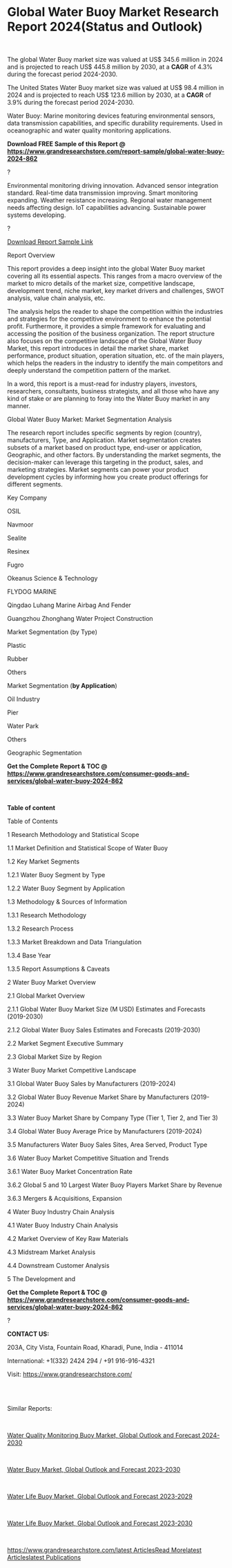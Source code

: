 <h1>Global Water Buoy Market Research Report 2024(Status and Outlook)</h1><br/><p>The global Water Buoy market size was valued at US$ 345.6 million in 2024 and is projected to reach US$ 445.8 million by 2030, at a <strong>CAGR</strong> of 4.3% during the forecast period 2024-2030.</p>
 
 
 
 <p>The United States Water Buoy market size was valued at US$ 98.4 million in 2024 and is projected to reach US$ 123.6 million by 2030, at a <strong>CAGR</strong> of 3.9% during the forecast period 2024-2030.</p>
 
 
 
 <p>Water Buoy: Marine monitoring devices featuring environmental sensors, data transmission capabilities, and specific durability requirements. Used in oceanographic and water quality monitoring applications.</p>
 
 
 
 <div><b>Download FREE Sample of this Report @ <a href="https://www.grandresearchstore.com/report-sample/global-water-buoy-2024-862">https://www.grandresearchstore.com/report-sample/global-water-buoy-2024-862</a></b></div>
 
 
 
 <p>? </p>
 
 
 
 <p>Environmental monitoring driving innovation. Advanced sensor integration standard. Real-time data transmission improving. Smart monitoring expanding. Weather resistance increasing. Regional water management needs affecting design. IoT capabilities advancing. Sustainable power systems developing.</p>
 
 
 
 <p>? </p>
 
 
 
 <p><a href="https://www.grandresearchstore.com/mr-admin/report-sample/global-water-buoy-2024-862">Download Report Sample Link</a></p>
 
 
 
 <p>Report Overview</p>
 
 
 
 <p>This report provides a deep insight into the global Water Buoy market covering all its essential aspects. This ranges from a macro overview of the market to micro details of the market size, competitive landscape, development trend, niche market, key market drivers and challenges, SWOT analysis, value chain analysis, etc.</p>
 
 
 
 <p>The analysis helps the reader to shape the competition within the industries and strategies for the competitive environment to enhance the potential profit. Furthermore, it provides a simple framework for evaluating and accessing the position of the business organization. The report structure also focuses on the competitive landscape of the Global Water Buoy Market, this report introduces in detail the market share, market performance, product situation, operation situation, etc. of the main players, which helps the readers in the industry to identify the main competitors and deeply understand the competition pattern of the market.</p>
 
 
 
 <p>In a word, this report is a must-read for industry players, investors, researchers, consultants, business strategists, and all those who have any kind of stake or are planning to foray into the Water Buoy market in any manner.</p>
 
 
 
 <p>Global Water Buoy Market: Market Segmentation Analysis</p>
 
 
 
 <p>The research report includes specific segments by region (country), manufacturers, Type, and Application. Market segmentation creates subsets of a market based on product type, end-user or application, Geographic, and other factors. By understanding the market segments, the decision-maker can leverage this targeting in the product, sales, and marketing strategies. Market segments can power your product development cycles by informing how you create product offerings for different segments.</p>
 
 
 
 <p>Key Company</p>
 
 
 
 <p>OSIL</p>
 
 
 
 <p>Navmoor</p>
 
 
 
 <p>Sealite</p>
 
 
 
 <p>Resinex</p>
 
 
 
 <p>Fugro</p>
 
 
 
 <p>Okeanus Science & Technology</p>
 
 
 
 <p>FLYDOG MARINE</p>
 
 
 
 <p>Qingdao Luhang Marine Airbag And Fender</p>
 
 
 
 <p>Guangzhou Zhonghang Water Project Construction</p>
 
 
 
 <p>Market Segmentation (by Type)</p>
 
 
 
 <p>Plastic</p>
 
 
 
 <p>Rubber</p>
 
 
 
 <p>Others</p>
 
 
 
 <p>Market Segmentation (<strong>by Application</strong>)</p>
 
 
 
 <p>Oil Industry</p>
 
 
 
 <p>Pier</p>
 
 
 
 <p>Water Park</p>
 
 
 
 <p>Others</p>
 
 
 
 <p>Geographic Segmentation</p>
 
 
 
 <div><b>Get the Complete Report & TOC @ <a href="https://www.grandresearchstore.com/consumer-goods-and-services/global-water-buoy-2024-862">https://www.grandresearchstore.com/consumer-goods-and-services/global-water-buoy-2024-862</a></b></div>
 
 
 
 <p><br />
 
 <b>Table of content</b></p>
 
 
 
 <p>Table of Contents<br />
 
 1 Research Methodology and Statistical Scope<br />
 
 1.1 Market Definition and Statistical Scope of Water Buoy<br />
 
 1.2 Key Market Segments<br />
 
 1.2.1 Water Buoy Segment by Type<br />
 
 1.2.2 Water Buoy Segment by Application<br />
 
 1.3 Methodology & Sources of Information<br />
 
 1.3.1 Research Methodology<br />
 
 1.3.2 Research Process<br />
 
 1.3.3 Market Breakdown and Data Triangulation<br />
 
 1.3.4 Base Year<br />
 
 1.3.5 Report Assumptions & Caveats<br />
 
 2 Water Buoy Market Overview<br />
 
 2.1 Global Market Overview<br />
 
 2.1.1 Global Water Buoy Market Size (M USD) Estimates and Forecasts (2019-2030)<br />
 
 2.1.2 Global Water Buoy Sales Estimates and Forecasts (2019-2030)<br />
 
 2.2 Market Segment Executive Summary<br />
 
 2.3 Global Market Size by Region<br />
 
 3 Water Buoy Market Competitive Landscape<br />
 
 3.1 Global Water Buoy Sales by Manufacturers (2019-2024)<br />
 
 3.2 Global Water Buoy Revenue Market Share by Manufacturers (2019-2024)<br />
 
 3.3 Water Buoy Market Share by Company Type (Tier 1, Tier 2, and Tier 3)<br />
 
 3.4 Global Water Buoy Average Price by Manufacturers (2019-2024)<br />
 
 3.5 Manufacturers Water Buoy Sales Sites, Area Served, Product Type<br />
 
 3.6 Water Buoy Market Competitive Situation and Trends<br />
 
 3.6.1 Water Buoy Market Concentration Rate<br />
 
 3.6.2 Global 5 and 10 Largest Water Buoy Players Market Share by Revenue<br />
 
 3.6.3 Mergers & Acquisitions, Expansion<br />
 
 4 Water Buoy Industry Chain Analysis<br />
 
 4.1 Water Buoy Industry Chain Analysis<br />
 
 4.2 Market Overview of Key Raw Materials<br />
 
 4.3 Midstream Market Analysis<br />
 
 4.4 Downstream Customer Analysis<br />
 
 5 The Development and</p>
 
 
 
 <div><b>Get the Complete Report & TOC @ <a href="https://www.grandresearchstore.com/consumer-goods-and-services/global-water-buoy-2024-862">https://www.grandresearchstore.com/consumer-goods-and-services/global-water-buoy-2024-862</a></b></div>
 
 
 
 <p>? </p>
 
 
 
 <p><b>CONTACT US:</b><br />
 
 203A, City Vista, Fountain Road, Kharadi, Pune, India - 411014<br />
 
 International: +1(332) 2424 294 / +91 916-916-4321<br />
 
 Visit: <a href="https://www.grandresearchstore.com/">https://www.grandresearchstore.com/</a><br />
 
 <br />
 
 <br />
 
 Similar Reports:<br />
 
 <br />
 
 <a href="https://www.grandresearchstore.com/machines/global-water-quality-monitoring-buoy-forecast-2024-2030-842">Water Quality Monitoring Buoy Market, Global Outlook and Forecast 2024-2030</a><br />
 
 <br />
 
 <a href="https://www.grandresearchstore.com/consumer-goods-and-services/global-water-buoy-forecast-2023-2030-111">Water Buoy Market, Global Outlook and Forecast 2023-2030</a><br />
 
 <br />
 
 <a href="https://www.grandresearchstore.com/consumer-goods-and-services/global-water-life-buoy-forecast-2023-2029-447">Water Life Buoy Market, Global Outlook and Forecast 2023-2029</a><br />
 
 <br />
 
 <a href="https://www.grandresearchstore.com/consumer-goods-and-services/global-water-life-buoy-forecast-2023-2030-891">Water Life Buoy Market, Global Outlook and Forecast 2023-2030</a><br />
 
 <br />
 
 <a href="https://gyeongbokgung.com">https://www.grandresearchstore.com/</a><a href="https://hallyeomaritime.com">latest Articles</a><a href="https://jingwansa.com">Read More</a><a href="https://nguoiviet.jp/">latest Articles</a><a href="https://www.intelmarketresearch.com/">latest Publications</a></p>